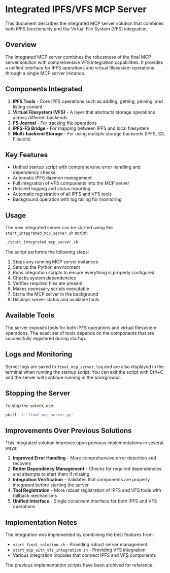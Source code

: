 # Integrated IPFS/VFS MCP Server

This document describes the integrated MCP server solution that combines both IPFS functionality and the Virtual File System (VFS) integration.

## Overview

The integrated MCP server combines the robustness of the final MCP server solution with comprehensive VFS integration capabilities. It provides a unified interface for IPFS operations and virtual filesystem operations through a single MCP server instance.

## Components Integrated

1. **IPFS Tools** - Core IPFS operations such as adding, getting, pinning, and listing content
2. **Virtual Filesystem (VFS)** - A layer that abstracts storage operations across different backends
3. **FS Journal** - For tracking file operations
4. **IPFS-FS Bridge** - For mapping between IPFS and local filesystem
5. **Multi-backend Storage** - For using multiple storage backends (IPFS, S3, Filecoin)

## Key Features

- Unified startup script with comprehensive error handling and dependency checks
- Automatic IPFS daemon management
- Full integration of VFS components into the MCP server
- Detailed logging and status reporting
- Automatic registration of all IPFS and VFS tools
- Background operation with log tailing for monitoring

## Usage

The new integrated server can be started using the `start_integrated_mcp_server.sh` script:

```bash
./start_integrated_mcp_server.sh
```

The script performs the following steps:

1. Stops any running MCP server instances
2. Sets up the Python environment
3. Runs integration scripts to ensure everything is properly configured
4. Checks system dependencies
5. Verifies required files are present
6. Makes necessary scripts executable
7. Starts the MCP server in the background
8. Displays server status and available tools

## Available Tools

The server exposes tools for both IPFS operations and virtual filesystem operations. The exact set of tools depends on the components that are successfully registered during startup.

## Logs and Monitoring

Server logs are saved to `final_mcp_server.log` and are also displayed in the terminal when running the startup script. You can exit the script with Ctrl+C and the server will continue running in the background.

## Stopping the Server

To stop the server, use:

```bash
pkill -f 'final_mcp_server.py'
```

## Improvements Over Previous Solutions

This integrated solution improves upon previous implementations in several ways:

1. **Improved Error Handling** - More comprehensive error detection and recovery
2. **Better Dependency Management** - Checks for required dependencies and attempts to start them if missing
3. **Integration Verification** - Validates that components are properly integrated before starting the server
4. **Tool Registration** - More robust registration of IPFS and VFS tools with fallback mechanisms
5. **Unified Interface** - Single consistent interface for both IPFS and VFS operations

## Implementation Notes

The integration was implemented by combining the best features from:
- `start_final_solution.sh` - Providing robust server management
- `start_mcp_with_vfs_integration.sh` - Providing VFS integration
- Various integration modules that connect IPFS and VFS components

The previous implementation scripts have been archived for reference.
